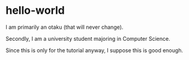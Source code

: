 # hello-world

I am primarily an otaku (that will never change).

Secondly, I am a university student majoring in Computer Science.



Since this is only for the tutorial anyway, I suppose this is good enough.
